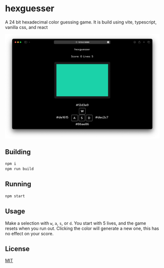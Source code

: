 # hexguesser

A 24 bit hexadecimal color guessing game. It is build using vite, typescript, vanilla css, and react

![Game screenshot](screenshot.png)

## Building

```bash
npm i
npm run build
```

## Running

```bash
npm start
```

## Usage

Make a selection with `w`, `a`, `s`, or `d`. You start with 5 lives, and the game resets when you run out. Clicking the color will generate a new one, this has no effect on your score.

## License

[MIT](https://choosealicense.com/licenses/mit/)
